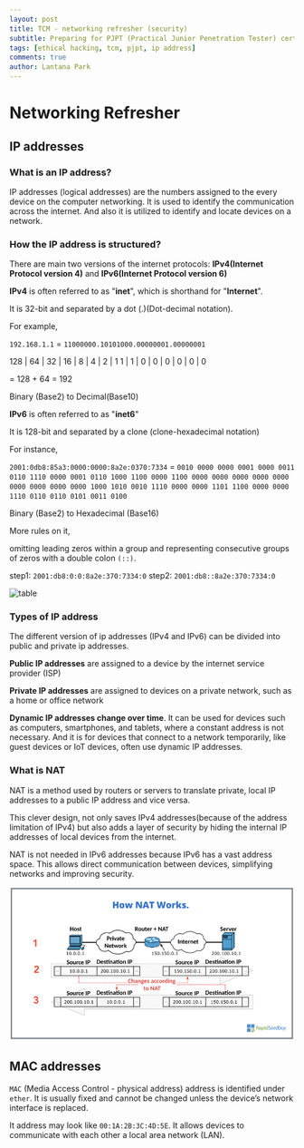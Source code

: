 ```yaml
---
layout: post
title: TCM - networking refresher (security)
subtitle: Preparing for PJPT (Practical Junior Penetration Tester) certification
tags: [ethical hacking, tcm, pjpt, ip address]
comments: true
author: Lantana Park
---
```


# Networking Refresher

## IP addresses

### What is an IP address?

IP addresses (logical addresses) are the numbers assigned to the every device on the computer networking. It is used to identify the communication across the internet. And also it is utilized to identify and locate devices on a network.

### How the IP address is structured?

There are main two versions of the internet protocols: **IPv4(Internet Protocol version 4)** and **IPv6(Internet Protocol version 6)**

**IPv4** is often referred to as "**inet**", which is shorthand for "**Internet**".

It is 32-bit and separated by a dot (.)(Dot-decimal notation).

For example,

`192.168.1.1`
= `11000000.10101000.00000001.00000001`

128 | 64 | 32 | 16 | 8 | 4 | 2 | 1
1 | 1 | 0 | 0 | 0 | 0 | 0 | 0

= 128 + 64 = 192

Binary (Base2) to Decimal(Base10)

**IPv6** is often referred to as "**inet6**"

It is 128-bit and separated by a clone (clone-hexadecimal notation)

For instance,

`2001:0db8:85a3:0000:0000:8a2e:0370:7334`
= `0010 0000 0000 0001 0000 0011 0110 1110 0000 0001 0110 1000 1100 0000 1100 0000 0000 0000 0000 0000 0000 0000 0000 0000 1000 1010 0010 1110 0000 0000 1101 1100 0000 0000 1110 0110 0110 0101 0011 0100`

Binary (Base2) to Hexadecimal (Base16)

More rules on it,

omitting leading zeros within a group and representing consecutive groups of zeros with a double colon `(::)`.

step1: `2001:db8:0:0:8a2e:370:7334:0`
step2: `2001:db8::8a2e:370:7334:0`

![table](/gayeongpark.github.io/assets/img/PJPT/hex-table.webp)

### Types of IP address

The different version of ip addresses (IPv4 and IPv6) can be divided into public and private ip addresses.

**Public IP addresses** are assigned to a device by the internet service provider (ISP)

**Private IP addresses** are assigned to devices on a private network, such as a home or office network

**Dynamic IP addresses change over time**. It can be used for devices such as computers, smartphones, and tablets, where a constant address is not necessary. And it is for devices that connect to a network temporarily, like guest devices or IoT devices, often use dynamic IP addresses.

### What is NAT

NAT is a method used by routers or servers to translate private, local IP addresses to a public IP address and vice versa.

This clever design, not only saves IPv4 addresses(because of the address limitation of IPv4) but also adds a layer of security by hiding the internal IP addresses of local devices from the internet.

NAT is not needed in IPv6 addresses because IPv6 has a vast address space. This allows direct communication between devices, simplifying networks and improving security.

![nat](../assets/img/PJPT/NAT-in-IPv6-03.png)

## MAC addresses

`MAC` (Media Access Control - physical address) address is identified under `ether`. It is usually fixed and cannot be changed unless the device’s network interface is replaced.

It address may look like `00:1A:2B:3C:4D:5E`. It allows devices to communicate with each other a local area network (LAN).
